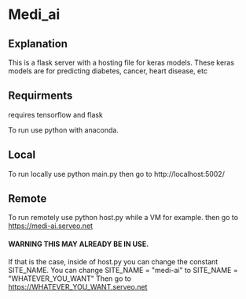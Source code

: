 # Medi_ai

## Explanation
This is a flask server with a hosting file for keras models.
These keras models are for predicting diabetes, cancer, heart disease, etc

## Requirments
requires tensorflow and flask

To run use python with anaconda.

## Local
To run locally use python main.py
then go to http://localhost:5002/

## Remote
To run remotely use python host.py while a VM for example.
then go to https://medi-ai.serveo.net

#### WARNING THIS MAY ALREADY BE IN USE. 
If that is the case, inside of host.py you can change the constant SITE_NAME.
You can change SITE_NAME = "medi-ai" to SITE_NAME = "WHATEVER_YOU_WANT"
Then go to https://WHATEVER_YOU_WANT.serveo.net
